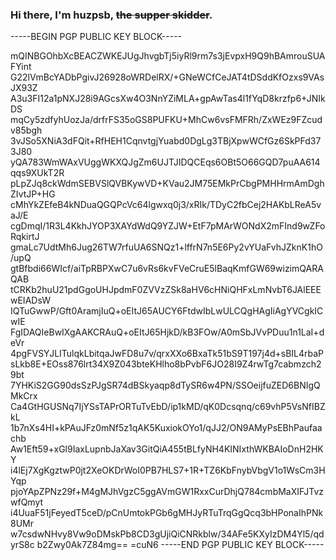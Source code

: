### Hi there, I'm huzpsb, ~~the supper skidder~~.

-----BEGIN PGP PUBLIC KEY BLOCK-----

mQINBGOhbXcBEACZWKEJUgJhvgbTj5iyRl9rm7s3jEvpxH9Q9hBAmrouSUAFYint
G22lVmBcYADbPgivJ26928oWRDelRX/+GNeWCfCeJAT4tDSddKfOzxs9VAsJX93Z
A3u3FI12a1pNXJ28i9AGcsXw4O3NnYZiMLA+gpAwTas4l1fYqD8krzfp6+JNIkDS
mqCy5zdfyhUozJa/drfrFS35oGS8PUFKU+MhCw6vsFMFRh/ZxWEz9FZcudv85bgh
3vJSo5XNiA3dFQit+RfHEH1CqnvtgjYuabd0DgLg3TBjXpwWCfGz6SkPFd373J80
yQA783WmWAxVUggWKXQJgZm6UJTJIDQCEqs6OBt5O66GQD7puAA614qqs9XUkT2R
pLpZJq8ckWdmSEBVSlQVBKywVD+KVau2JM75EMkPrCbgPMHHrmAmDghZIvtJP+HG
cMhYkZEfeB4kNDuaQGQPcVc64lgwxq0j3/xRIk/TDyC2fbCej2HAKbLReA5vaJ/E
cgDmqI/1R3L4KkhJYOP3XAYdWdQ9YZJW+EtF7pMArWONdX2mFInd9wZFoRqkirtJ
gmaLc7UdtMh6Jug26TW7rfuUA6SNQz1+lffrN7n5E6Py2vYUaFvhJZknK1hO/upQ
gtBfbdi66WIcf/aiTpRBPXwC7u6vRs6kvFVeCruE5lBaqKmfGW69wizimQARAQAB
tCRKb2huU21pdGgoUHJpdmF0ZVVzZSk8aHV6cHNiQHFxLmNvbT6JAlEEEwEIADsW
IQTuGwwP/Gft0AramjIuQ+oEItJ65AUCY6FtdwIbLwULCQgHAgIiAgYVCgkICwIE
FgIDAQIeBwIXgAAKCRAuQ+oEItJ65HjkD/kB3FOw/A0mSbJVvPDuu1n1LaI+deVr
4pgFVSYJLITulqkLbitqaJwFD8u7v/qrxXXo6BxaTk51bS9T197j4d+sBIL4rbaP
sLkb8E+EOss876lrt34X9Z043bteKHlho8bPvbF6JO28I9Z4rwTg7cabmzch29bt
7YHKiS2GG90dsSzPJgSR74dBSkyaqp8dTySR6w4PN/SSOeijfuZED6BNIgQMkCrx
Ca4GtHGUSNq7IjYSsTAPrORTuTvEbD/ip1kMD/qK0Dcsqnq/c69vhP5VsNfIBZkL
1b7nXs4HI+kPAuJFz0mNf5z1qAK5KuxiokOYo1/qJJ2/ON9AMyPsEBhPaufaachb
Aw1Eft59+xGl9IaxLupnbJaXav3GitQiA455tBLfyNH4KINIxthWKBAIoDnH2HKY
i4lEj7XgKgztwP0jt2XeOKDrWoI0PB7HLS7+1R+TZ6KbFnybVbgV1o1WsCm3HYqp
pjoYApZPNz29f+M4gMJhVgzC5ggAVmGW1RxxCurDhjQ784cmbMaXIFJTvzwfQmyt
i4UuaF51jFeyedT5ceD/pCnUmtokPGb6gMHJyRTuTrqGgQcq3bHPonaIhPNk8UMr
w7csdwNHvy8Vw9oDMskPb8CD3gUjiQiCNRkblw/34AFe5KXyIzDM4Yl5/qdyrS8c
b2Zwy0Ak7Z84mg==
=cuN6
-----END PGP PUBLIC KEY BLOCK-----
